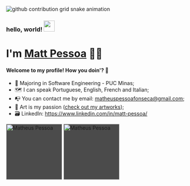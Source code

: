 ![github contribution grid snake animation](https://raw.githubusercontent.com/matt-pessoa/matt-pessoa/output/github-contribution-grid-snake.svg)

### hello, world! <img src="https://raw.githubusercontent.com/MartinHeinz/MartinHeinz/master/wave.gif" width="30px">
# I'm <a href = "https://matt-pessoa.github.io/" target="_blank"> Matt Pessoa</a> 👨‍💻

#### Welcome to my profile! How you doin'? 🤝
- 📜 Majoring in Software Engineering - PUC Minas;
- 🗺️ I can speak Portuguese, English, French and Italian;
- 📭 You can contact me by email: matheuspessoafonseca@gmail.com;
- 🎨 Art is my passion ([check out my artworks](https://instagram.com/mattabacate));
- 🗃️ LinkedIn: https://www.linkedin.com/in/matt-pessoa/

<p align="left">
  <img height="152em"
       src="https://github-readme-stats.vercel.app/api?username=matt-pessoa&show_icons=true"
       alt="Matheus Pessoa" 
       style="background: rgb(0, 0, 0) transparent; background: rgba(0, 0, 0, 0.7);">
  <img height="152em"
       src="https://github-readme-stats.vercel.app/api/top-langs/?username=matt-pessoa&layout=compact" 
       alt="Matheus Pessoa"
       style="background: rgb(0, 0, 0) transparent; background: rgba(0, 0, 0, 0.7);" />
</p>
